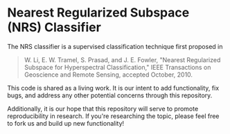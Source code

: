 Nearest Regularized Subspace (NRS) Classifier
=============================================

The NRS classifier is a supervised classification
technique first proposed in

> W. Li, E. W. Tramel, S. Prasad, and J. E. Fowler,
>"Nearest Regularized Subspace for Hyperspectral Classification,"
>IEEE Transactions on Geoscience and Remote Sensing, 
>accepted October, 2010.

This code is shared as a living work. It is our
intent to add functionality, fix bugs, and address
any other potential concerns through this repository.

Additionally, it is our hope that this repository
will serve to promote reproducibility in research. 
If you're researching the topic, please feel free
to fork us and build up new functionality!
